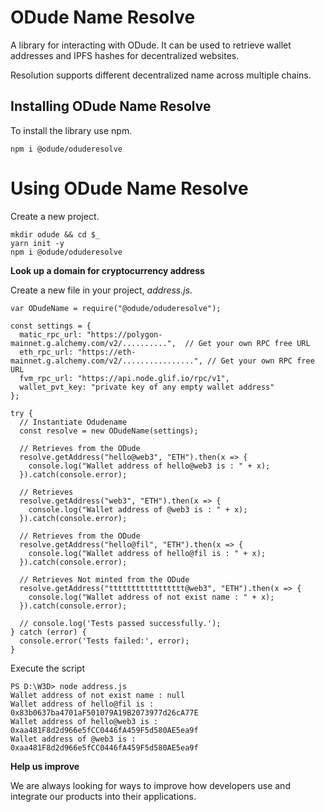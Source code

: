 # ODude Name Resolve
A library for interacting with ODude. It can be used to retrieve wallet addresses and IPFS hashes for decentralized websites.

Resolution supports different decentralized name across multiple chains.

## Installing ODude Name Resolve
To install the library use npm.

`npm i @odude/oduderesolve`

# Using ODude Name Resolve

Create a new project.

    mkdir odude && cd $_
    yarn init -y
    npm i @odude/oduderesolve
	
**Look up a domain for cryptocurrency address**

Create a new file in your project, *address.js*.

    var ODudeName = require("@odude/oduderesolve");
    
    const settings = {
      matic_rpc_url: "https://polygon-mainnet.g.alchemy.com/v2/..........",  // Get your own RPC free URL
      eth_rpc_url: "https://eth-mainnet.g.alchemy.com/v2/................", // Get your own RPC free URL
      fvm_rpc_url: "https://api.node.glif.io/rpc/v1",
      wallet_pvt_key: "private key of any empty wallet address"
    };
    
    try {
      // Instantiate Odudename
      const resolve = new ODudeName(settings);

      // Retrieves from the ODude
      resolve.getAddress("hello@web3", "ETH").then(x => {
        console.log("Wallet address of hello@web3 is : " + x);
      }).catch(console.error);

      // Retrieves
      resolve.getAddress("web3", "ETH").then(x => {
        console.log("Wallet address of @web3 is : " + x);
      }).catch(console.error);

      // Retrieves from the ODude
      resolve.getAddress("hello@fil", "ETH").then(x => {
        console.log("Wallet address of hello@fil is : " + x);
      }).catch(console.error);

      // Retrieves Not minted from the ODude
      resolve.getAddress("ttttttttttttttttt@web3", "ETH").then(x => {
        console.log("Wallet address of not exist name : " + x);
      }).catch(console.error);

      // console.log('Tests passed successfully.');
    } catch (error) {
      console.error('Tests failed:', error);
    }

Execute the script

    PS D:\W3D> node address.js
    Wallet address of not exist name : null
    Wallet address of hello@fil is : 0x83b0637ba4701aF501079A19B2073977d26cA77E
    Wallet address of hello@web3 is : 0xaa481F8d2d966e5fCC0446fA459F5d580AE5ea9f
    Wallet address of @web3 is : 0xaa481F8d2d966e5fCC0446fA459F5d580AE5ea9f

**Help us improve**

We are always looking for ways to improve how developers use and integrate our products into their applications.
